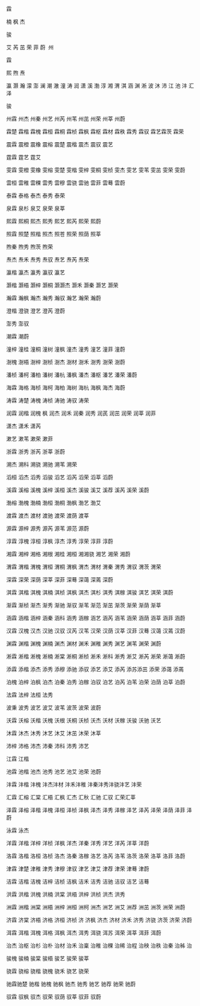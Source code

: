 霖 

楠 枫 杰 

骏 

艾 芮 茁 荣 菲 蔚
﻿
州

霖 

熙 煦 焘

瀛 灏 瀚 濛 澎 澜 潮 澈 潼 涛 润 潇 溪 渤  淳 湘 渭 淇 涵  渊 淅 波 沐 沛 江 池 沣 汇 泽 

骏 

州﻿霖 州杰 州秦 州艺 州芮 州苇 州茁 州荣 州莘 州蔚

霖楚 霖楷 霖槐 霖桓 霖桐 霖桢 霖枫 霖枢 霖材 霖秩 霖秀 霖驭 霖艺霖茨 霖荣 

震﻿霖 震橙 震橡 震榕 震楚 震楷 震杰  震驭 震艺 

霆﻿霖 霆艺 霆艾 

雯﻿霖 雯橙 雯橡 雯榕 雯楚 雯楷 雯梓 雯桐 雯桢 雯杰 雯艺 雯苇 雯茁 雯荣 雯蔚

雲桓  雲稚 雲稞  雲秀 雲穆 雲骁 雲驰  雲菲 雲蓦  雲蔚

泰﻿霖 泰格 泰杰 泰秀 泰荣

泉﻿霖 泉杉 泉艾 泉荣 泉莘 

熙﻿霖 熙桐 熙杰 熙秀 熙艺 熙芮 熙荣 熙蔚

照﻿霖 照楚 照楷 照杰 照苍 照荣 照荫 照莘 

煦秦 煦秀 煦茨 煦荣 

焘杰 焘禾 焘秀 焘驭 焘艺 焘芮 焘荣 

瀛楷 瀛杰 瀛秀 瀛驭 瀛艺   

灏楷 灏梧 灏梓 灏桐 灏灏杰 灏禾 灏秦 灏艺 灏荣 

瀚﻿霖 瀚枫 瀚杰 瀚秀 瀚驭 瀚艺 瀚荣 瀚蔚

澄楷  澄骁 澄艺  澄芮 澄蔚

澎秀  澎驭 

潮﻿霖 潮蔚

潼梓 潼桂 潼桐 潼树 潼枫 潼杰 潼秀 潼艺 潼菲 潼蔚

澍槐 澍梧 澍梓 澍桢 澍杰 澍材 澍禾 澍秀 澍荣 澍蔚

潘桢 潘柯 潘柏 潘树 潘杭 潘枫 潘杰 潘枢 潘艺 潘荣  潘蔚

海﻿霖 海格 海桢 海柯 海柏 海树 海杭 海枫 海杰  海蔚

涛﻿霖 涛楚 涛槐 涛桢 涛驰 涛驭 涛荣 

润﻿霖 润楷 润槐 枫 润杰 润禾 润秦 润秀 润芪 润茁 润荣 润莘 润菲 

潇杰 潇禾 潇芮

漱艺 漱苇 漱荣 漱菲 

浙﻿霖 浙秀 浙芮  浙莘 浙蔚

溯杰  溯科 溯骁 溯驰  溯苇 溯荣 

滔桓 滔杰 滔秀 滔骏 滔艺 滔芮 滔荣 滔莘 滔蔚

溪﻿霖 溪榕 溪槐 溪梓 溪桓 溪杰 溪骏 溪艾 溪荐 溪芮 溪荣 溪蔚

渤榕 渤槐 渤楠 渤桓 渤桐 渤枫 渤艺 渤艾

渡﻿霖 渡杰 渡材 渡驰 渡荣 渡荫 渡莘 

源﻿霖 源梓 源秀 源芮 源苇 源范 源蔚

淳﻿霖 淳槐 淳桓 淳枫 淳杰 淳秀 淳荣 淳菲 淳蔚

湘﻿霖  湘梓 湘格 湘根 湘桂 湘桓 湘湘骁  湘艺 湘荣 湘蔚

渭﻿霖 渭楷 渭槐 渭桓 渭桐 渭枫 渭杰 渭材 渭秦 渭秀 渭驭 渭茨 渭荣 

深﻿霖 深荣 深荫 深莘 深菲 深蓦 深蔼 深蔫 深蔚

淇﻿霖 淇楷 淇槐 淇楠 淇桢 淇枫 淇杰 淇杉 淇秀 淇稼 淇骏 淇艺 淇荣 淇蔚

渐﻿霖 渐桢 渐杰 渐秀 渐驰 渐驭 渐苇 渐范 渐茁 渐茨 渐荣 渐荫 渐莘 

涵﻿霖 涵楷 涵梓 涵秦 涵科 涵秀 涵稼 涵艺 涵芮 涵苇 涵荣 涵荫 涵莘 涵菲 涵蔚

汉﻿霖 汉槐 汉杰 汉驰 汉驭 汉芮 汉苇 汉荣 汉荫 汉莘 汉菲 汉蓦 汉蔼 汉蔫 汉蔚

渊﻿霖  渊楷 渊槐 渊楠 渊杰 渊材 渊禾 渊稚 渊秀 渊艺 渊苇 渊荣 渊蔚

淅﻿霖 淅楷 淅槐 淅楠 淅棠 淅桐 淅桢 淅禾 淅科 淅秀 淅艾 淅芮 淅荣 淅蔼  淅蔚

添﻿霖 添楷 添杰 添秀 添穆 添驰 添驭 添艺 添艾 添芮 添苏添茁 添荣  添蔼 添蔫 

泊槐 泊梓 泊枫 泊杰 泊秦 泊秀 泊稼 泊驭 泊艺 泊芮 泊苇 泊荣 泊荫 泊莘 泊蔚

法﻿霖 法梓 法桓 法秀 

波秉 波秀 波艺 波艾 波苇 波茨 波荣  波蔚

沃﻿霖 沃榕 沃楷 沃槐 沃根 沃桐 沃桢 沃杰 沃材 沃稼 沃骏 沃驰 沃艺 

沐﻿霖 沐杰 沐秀 沐艺 沐艾 沐茁 沐荣 沐莘 

沛梓 沛格  沛杰 沛秦 沛科 沛秀 沛艺 

江﻿霖 江楷 

池﻿霖 池楷 池杰 池秀 池艺 池艾 池荣 池蔚

沣﻿霖 沣楷 沣槐 沣杰沣材 沣禾沣稚 沣秦沣秀沣骁沣艺 沣荣 

汇﻿霖 汇榕 汇棠 汇梧 汇枫 汇杰 汇秋 汇驰 汇驭  汇荣汇莘

泽﻿霖 泽榕 泽楷 泽槐 泽桓 泽桢 泽枫 泽杰 泽秀 泽稼 泽艺 泽芮 泽荣 泽荫 泽菲 泽蔚

泳﻿霖 泳杰 

洋﻿霖 洋楷 洋梓 洋桢  洋枫 洋杰  洋秦  洋秀 洋艺 洋芮 洋莘 洋蔚

洛﻿霖 洛楷 洛桓 洛桢 洛杰 洛秦 洛稼 洛艺 洛芮 洛苇 洛茨 洛荣 洛莘 洛菲 洛蔚

津﻿霖 津楚 津稚 津秀 津穆 津驭 津艺 津艾 津荐 津荣 津蓦 津蔚

洁﻿霖 洁楷 洁槐 洁梓 洁桢 洁枫 洁禾 洁秀 洁驰 洁驭 洁艺 洁蓦 

洪﻿霖 洪楷 洪槐 洪楠 洪棠 洪梧 洪梓 洪桢 洪杰 洪秀 

洲﻿霖 洲楷 洲棠 洲梧 洲梓 洲桓  洲柯 洲杰 洲艺 洲艾 洲荐 洲茁 洲茨 洲荣 洲蔚

济﻿霖 济棠 济梧 济格 济桓 济桢 济 济枫 济杰 济材 济禾  济秀  济骁 济茨 济荣 济蔚

洱﻿霖 洱楷 洱槐 洱格 洱枫 洱杰 洱秀 洱骁 洱苏 洱荣 洱莘 洱菲 洱蔚

治杰 治枢 治杉 治朴 治材 治禾 治稟 治稚 治稞 治稀 治程 治秧 治秩 治秦 治秭 治 

骏槐 骏楠 骏棠 骏梧 骏艺 骏荣 骏莘 

骁﻿霖 骁榕 骁楷 骁槐 骁禾 骁艺  骁荣 

驰﻿霖驰楚 驰楷 驰槐 驰枫 驰杰 驰秀 驰艺 驰荐 驰荣 驰蔚

驭﻿霖 驭枫 驭杰 驭荣 驭荫 驭莘 驭菲 驭蔚
